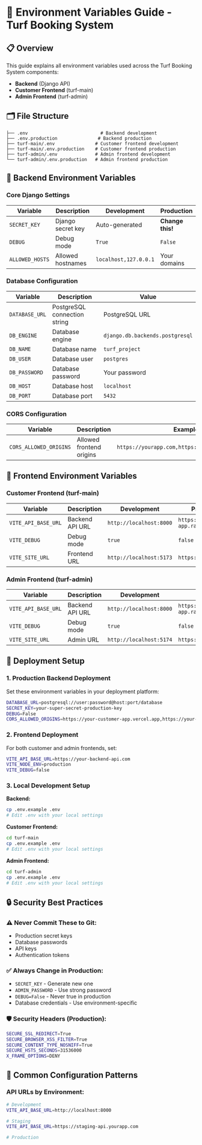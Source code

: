 # 🔧 Environment Variables Guide - Turf Booking System

## 📋 Overview

This guide explains all environment variables used across the Turf Booking System components:
- **Backend** (Django API)
- **Customer Frontend** (turf-main)
- **Admin Frontend** (turf-admin)

## 🗂️ File Structure

```
├── .env                           # Backend development
├── .env.production               # Backend production
├── turf-main/.env               # Customer frontend development
├── turf-main/.env.production    # Customer frontend production
├── turf-admin/.env              # Admin frontend development
└── turf-admin/.env.production   # Admin frontend production
```

## 🔐 Backend Environment Variables

### Core Django Settings
| Variable | Description | Development | Production |
|----------|-------------|-------------|------------|
| `SECRET_KEY` | Django secret key | Auto-generated | **Change this!** |
| `DEBUG` | Debug mode | `True` | `False` |
| `ALLOWED_HOSTS` | Allowed hostnames | `localhost,127.0.0.1` | Your domains |

### Database Configuration
| Variable | Description | Value |
|----------|-------------|-------|
| `DATABASE_URL` | PostgreSQL connection string | PostgreSQL URL |
| `DB_ENGINE` | Database engine | `django.db.backends.postgresql` |
| `DB_NAME` | Database name | `turf_project` |
| `DB_USER` | Database user | `postgres` |
| `DB_PASSWORD` | Database password | Your password |
| `DB_HOST` | Database host | `localhost` |
| `DB_PORT` | Database port | `5432` |

### CORS Configuration
| Variable | Description | Example |
|----------|-------------|---------|
| `CORS_ALLOWED_ORIGINS` | Allowed frontend origins | `https://yourapp.com,https://admin.yourapp.com` |

## 🎯 Frontend Environment Variables

### Customer Frontend (turf-main)
| Variable | Description | Development | Production |
|----------|-------------|-------------|------------|
| `VITE_API_BASE_URL` | Backend API URL | `http://localhost:8000` | `https://your-app.railway.app` |
| `VITE_DEBUG` | Debug mode | `true` | `false` |
| `VITE_SITE_URL` | Frontend URL | `http://localhost:5173` | `https://yourapp.com` |

### Admin Frontend (turf-admin)
| Variable | Description | Development | Production |
|----------|-------------|-------------|------------|
| `VITE_API_BASE_URL` | Backend API URL | `http://localhost:8000` | `https://your-app.railway.app` |
| `VITE_DEBUG` | Debug mode | `true` | `false` |
| `VITE_SITE_URL` | Admin URL | `http://localhost:5174` | `https://admin.yourapp.com` |

## 🚀 Deployment Setup

### 1. Production Backend Deployment
Set these environment variables in your deployment platform:

```bash
DATABASE_URL=postgresql://user:password@host:port/database
SECRET_KEY=your-super-secret-production-key
DEBUG=False
CORS_ALLOWED_ORIGINS=https://your-customer-app.vercel.app,https://your-admin-app.vercel.app
```

### 2. Frontend Deployment
For both customer and admin frontends, set:

```bash
VITE_API_BASE_URL=https://your-backend-api.com
VITE_NODE_ENV=production
VITE_DEBUG=false
```

### 3. Local Development Setup

**Backend:**
```bash
cp .env.example .env
# Edit .env with your local settings
```

**Customer Frontend:**
```bash
cd turf-main
cp .env.example .env
# Edit .env with your local settings
```

**Admin Frontend:**
```bash
cd turf-admin
cp .env.example .env
# Edit .env with your local settings
```

## 🔒 Security Best Practices

### ⚠️ Never Commit These to Git:
- Production secret keys
- Database passwords
- API keys
- Authentication tokens

### ✅ Always Change in Production:
- `SECRET_KEY` - Generate new one
- `ADMIN_PASSWORD` - Use strong password
- `DEBUG=False` - Never true in production
- Database credentials - Use environment-specific

### 🛡️ Security Headers (Production):
```bash
SECURE_SSL_REDIRECT=True
SECURE_BROWSER_XSS_FILTER=True
SECURE_CONTENT_TYPE_NOSNIFF=True
SECURE_HSTS_SECONDS=31536000
X_FRAME_OPTIONS=DENY
```

## 🔧 Common Configuration Patterns

### API URLs by Environment:
```bash
# Development
VITE_API_BASE_URL=http://localhost:8000

# Staging
VITE_API_BASE_URL=https://staging-api.yourapp.com

# Production
